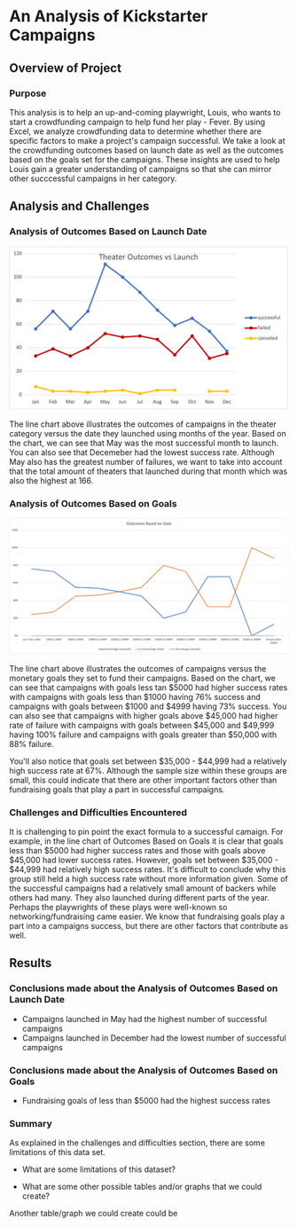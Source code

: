 # An Analysis of Kickstarter Campaigns

## Overview of Project

### Purpose

This analysis is to help an up-and-coming playwright, Louis, who wants to start a crowdfunding campaign to help fund her play - Fever. By using Excel, we analyze crowdfunding data to determine whether there are specific factors to make a project's campaign successful. We take a look at the crowdfunding outcomes based on launch date as well as the outcomes based on the goals set for the campaigns. These insights are used to help Louis gain a greater understanding of campaigns so that she can mirror other succcessful campaigns in her category. 

## Analysis and Challenges

### Analysis of Outcomes Based on Launch Date

![Theater_Outcomes_vs_Launch.png](https://github.com/alexhuynh0530/kickstarter-analysis/blob/main/Theater_Outcomes_vs_Launch.png)

The line chart above illustrates the outcomes of campaigns in the theater category versus the date they launched using months of the year. Based on the chart, we can see that May was the most successful month to launch. You can also see that Decemeber had the lowest success rate. Although May also has the greatest number of failures, we want to take into account that the total amount of theaters that launched during that month which was also the highest at 166. 

### Analysis of Outcomes Based on Goals

![Outcomes_vs_Goals.png](https://github.com/alexhuynh0530/kickstarter-analysis/blob/main/Outcomes_vs_Goals.png)

The line chart above illustrates the outcomes of campaigns versus the monetary goals they set to fund their campaigns. Based on the chart, we can see that campaigns with goals less tan $5000 had higher success rates with campaigns with goals less than $1000 having 76% success and campaigns with goals between $1000 and $4999 having 73% success. You can also see that campaigns with higher goals above $45,000 had higher rate of failure with campaigns with goals between $45,000 and $49,999 having 100% failure and campaigns with goals greater than $50,000 with 88% failure.

You'll also notice that goals set between $35,000 - $44,999 had a relatively high success rate at 67%. Although the sample size within these groups are small, this could indicate that there are other important factors other than fundraising goals that play a part in successful campaigns.

### Challenges and Difficulties Encountered

It is challenging to pin point the exact formula to a successful camaign. For example, in the line chart of Outcomes Based on Goals it is clear that goals less than $5000 had higher success rates and those with goals above $45,000 had lower success rates. However, goals set between $35,000 - $44,999 had relatively high success rates. It's difficult to conclude why this group still held a high success rate without more information given. Some of the successful campaigns had a relatively small amount of backers while others had many. They also launched during different parts of the year. Perhaps the playwrights of these plays were well-known so networking/fundraising came easier. We know that fundraising goals play a part into a campaigns success, but there are other factors that contribute as well. 

## Results

### Conclusions made about the Analysis of Outcomes Based on Launch Date

- Campaigns launched in May had the highest number of successful campaigns
- Campaigns launched in December had the lowest number of successful campaigns

### Conclusions made about the Analysis of Outcomes Based on Goals

- Fundraising goals of less than $5000 had the highest success rates

### Summary

As explained in the challenges and difficulties section, there are some limitations of this data set.

- What are some limitations of this dataset?

- What are some other possible tables and/or graphs that we could create?

Another table/graph we could create could be 
